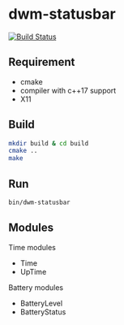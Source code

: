 # dwm-statusbar

[![Build Status](https://travis-ci.com/kamil1b/dwm-statusbar.svg?branch=master)](https://travis-ci.com/kamil1b/dwm-statusbar)

## Requirement

- cmake
- compiler with c++17 support
- X11

## Build

```sh
mkdir build & cd build
cmake ..
make
```

## Run

```sh
bin/dwm-statusbar
```

## Modules

Time modules

- Time
- UpTime

Battery modules

- BatteryLevel
- BatteryStatus
